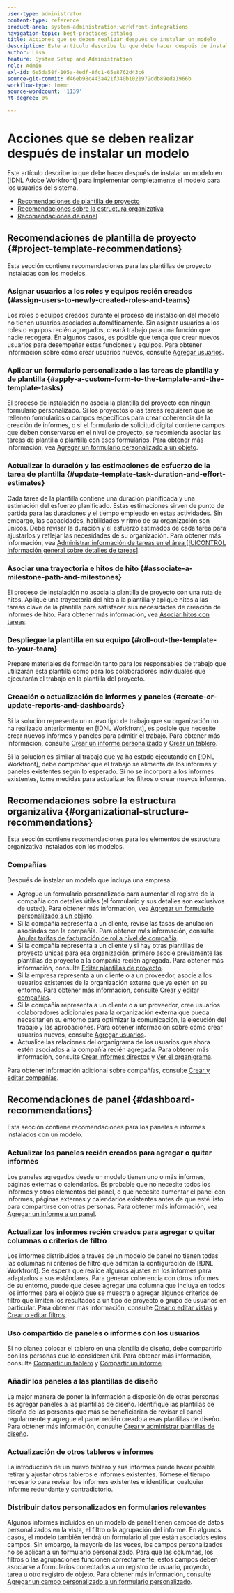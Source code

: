 ```yaml
---
user-type: administrator
content-type: reference
product-area: system-administration;workfront-integrations
navigation-topic: best-practices-catalog
title: Acciones que se deben realizar después de instalar un modelo
description: Este artículo describe lo que debe hacer después de instalar un modelo en  [!DNL Adobe Workfront]  para implementar completamente el modelo para los usuarios del sistema.
author: Lisa
feature: System Setup and Administration
role: Admin
exl-id: 6e5da58f-105a-4edf-8fc1-65e8762d43c6
source-git-commit: d46eb98c443a421f340b1021972ddb89eda1966b
workflow-type: tm+mt
source-wordcount: '1139'
ht-degree: 0%

---
```


# Acciones que se deben realizar después de instalar un modelo

Este artículo describe lo que debe hacer después de instalar un modelo en [!DNL Adobe Workfront] para implementar completamente el modelo para los usuarios del sistema.

* [Recomendaciones de plantilla de proyecto](#project-template-recommendations)
* [Recomendaciones sobre la estructura organizativa](#organizational-structure-recommendations)
* [Recomendaciones de panel](#dashboard-recommendations)

## Recomendaciones de plantilla de proyecto {#project-template-recommendations}

Esta sección contiene recomendaciones para las plantillas de proyecto instaladas con los modelos.

### Asignar usuarios a los roles y equipos recién creados {#assign-users-to-newly-created-roles-and-teams}

Los roles o equipos creados durante el proceso de instalación del modelo no tienen usuarios asociados automáticamente. Sin asignar usuarios a los roles o equipos recién agregados, creará trabajo para una función que nadie recogerá. En algunos casos, es posible que tenga que crear nuevos usuarios para desempeñar estas funciones y equipos. Para obtener información sobre cómo crear usuarios nuevos, consulte [Agregar usuarios](../../administration-and-setup/add-users/create-and-manage-users/add-users.md).

### Aplicar un formulario personalizado a las tareas de plantilla y de plantilla {#apply-a-custom-form-to-the-template-and-the-template-tasks}

El proceso de instalación no asocia la plantilla del proyecto con ningún formulario personalizado. Si los proyectos o las tareas requieren que se rellenen formularios o campos específicos para crear coherencia de la creación de informes, o si el formulario de solicitud digital contiene campos que deben conservarse en el nivel de proyecto, se recomienda asociar las tareas de plantilla o plantilla con esos formularios. Para obtener más información, vea [Agregar un formulario personalizado a un objeto](../../workfront-basics/work-with-custom-forms/add-a-custom-form-to-an-object.md).

### Actualizar la duración y las estimaciones de esfuerzo de la tarea de plantilla {#update-template-task-duration-and-effort-estimates}

Cada tarea de la plantilla contiene una duración planificada y una estimación del esfuerzo planificado. Estas estimaciones sirven de punto de partida para las duraciones y el tiempo empleado en estas actividades. Sin embargo, las capacidades, habilidades y ritmo de su organización son únicos. Debe revisar la duración y el esfuerzo estimados de cada tarea para ajustarlos y reflejar las necesidades de su organización. Para obtener más información, vea [Administrar información de tareas en el área [!UICONTROL Información general sobre detalles de tareas]](../../manage-work/tasks/manage-tasks/task-information-in-overview.md).

### Asociar una trayectoria e hitos de hito {#associate-a-milestone-path-and-milestones}

El proceso de instalación no asocia la plantilla de proyecto con una ruta de hitos. Aplique una trayectoria del hito a la plantilla y aplique hitos a las tareas clave de la plantilla para satisfacer sus necesidades de creación de informes de hito. Para obtener más información, vea [Asociar hitos con tareas](../../manage-work/tasks/manage-tasks/associate-milestones-with-tasks.md).

### Despliegue la plantilla en su equipo {#roll-out-the-template-to-your-team}

Prepare materiales de formación tanto para los responsables de trabajo que utilizarán esta plantilla como para los colaboradores individuales que ejecutarán el trabajo en la plantilla del proyecto.

### Creación o actualización de informes y paneles {#create-or-update-reports-and-dashboards}

Si la solución representa un nuevo tipo de trabajo que su organización no ha realizado anteriormente en [!DNL Workfront], es posible que necesite crear nuevos informes y paneles para admitir el trabajo. Para obtener más información, consulte [Crear un informe personalizado](../../reports-and-dashboards/reports/creating-and-managing-reports/create-custom-report.md) y [Crear un tablero](../../reports-and-dashboards/dashboards/creating-and-managing-dashboards/create-dashboard.md).

Si la solución es similar al trabajo que ya ha estado ejecutando en [!DNL Workfront], debe comprobar que el trabajo se alimenta de los informes y paneles existentes según lo esperado. Si no se incorpora a los informes existentes, tome medidas para actualizar los filtros o crear nuevos informes.

## Recomendaciones sobre la estructura organizativa {#organizational-structure-recommendations}

Esta sección contiene recomendaciones para los elementos de estructura organizativa instalados con los modelos.

### Compañías

Después de instalar un modelo que incluya una empresa:

* Agregue un formulario personalizado para aumentar el registro de la compañía con detalles útiles (el formulario y sus detalles son exclusivos de usted). Para obtener más información, vea [Agregar un formulario personalizado a un objeto](../../workfront-basics/work-with-custom-forms/add-a-custom-form-to-an-object.md).
* Si la compañía representa a un cliente, revise las tasas de anulación asociadas con la compañía. Para obtener más información, consulte [Anular tarifas de facturación de rol a nivel de compañía](../../administration-and-setup/set-up-workfront/organizational-setup/override-job-role-billing-rates-company-level.md).
* Si la compañía representa a un cliente y si hay otras plantillas de proyecto únicas para esa organización, primero asocie previamente las plantillas de proyecto a la compañía recién agregada. Para obtener más información, consulte [Editar plantillas de proyecto](../../manage-work/projects/create-and-manage-templates/edit-templates.md).
* Si la empresa representa a un cliente o a un proveedor, asocie a los usuarios existentes de la organización externa que ya estén en su entorno. Para obtener más información, consulte [Crear y editar compañías](../../administration-and-setup/set-up-workfront/organizational-setup/create-and-edit-companies.md).
* Si la compañía representa a un cliente o a un proveedor, cree usuarios colaboradores adicionales para la organización externa que pueda necesitar en su entorno para optimizar la comunicación, la ejecución del trabajo y las aprobaciones. Para obtener información sobre cómo crear usuarios nuevos, consulte [Agregar usuarios](../../administration-and-setup/add-users/create-and-manage-users/add-users.md).
* Actualice las relaciones del organigrama de los usuarios que ahora estén asociados a la compañía recién agregada. Para obtener más información, consulte [Crear informes directos](../../administration-and-setup/add-users/create-and-manage-users/create-direct-reports.md) y [Ver el organigrama](../../people-teams-and-groups/work-directly-with-others/view-the-org-chart.md).

Para obtener información adicional sobre compañías, consulte [Crear y editar compañías](../../administration-and-setup/set-up-workfront/organizational-setup/create-and-edit-companies.md).

## Recomendaciones de panel {#dashboard-recommendations}

Esta sección contiene recomendaciones para los paneles e informes instalados con un modelo.

### Actualizar los paneles recién creados para agregar o quitar informes

Los paneles agregados desde un modelo tienen uno o más informes, páginas externas o calendarios. Es probable que no necesite todos los informes y otros elementos del panel, o que necesite aumentar el panel con informes, páginas externas y calendarios existentes antes de que esté listo para compartirse con otras personas. Para obtener más información, vea [Agregar un informe a un panel](/help/quicksilver/reports-and-dashboards/dashboards/creating-and-managing-dashboards/add-report-dashboard.md).

### Actualizar los informes recién creados para agregar o quitar columnas o criterios de filtro

Los informes distribuidos a través de un modelo de panel no tienen todas las columnas ni criterios de filtro que admitan la configuración de [!DNL Workfront]. Se espera que realice algunos ajustes en los informes para adaptarlos a sus estándares. Para generar coherencia con otros informes de su entorno, puede que desee agregar una columna que incluya en todos los informes para el objeto que se muestra o agregar algunos criterios de filtro que limiten los resultados a un tipo de proyecto o grupo de usuarios en particular. Para obtener más información, consulte [Crear o editar vistas](/help/quicksilver/reports-and-dashboards/reports/reporting-elements/create-edit-views.md) y [Crear o editar filtros](/help/quicksilver/reports-and-dashboards/reports/reporting-elements/create-filters.md).

### Uso compartido de paneles o informes con los usuarios

Si no planea colocar el tablero en una plantilla de diseño, debe compartirlo con las personas que lo consideren útil. Para obtener más información, consulte [Compartir un tablero](/help/quicksilver/reports-and-dashboards/dashboards/creating-and-managing-dashboards/share-dashboard.md) y [Compartir un informe](/help/quicksilver/reports-and-dashboards/reports/creating-and-managing-reports/share-report.md).

### Añadir los paneles a las plantillas de diseño

La mejor manera de poner la información a disposición de otras personas es agregar paneles a las plantillas de diseño. Identifique las plantillas de diseño de las personas que más se beneficiarían de revisar el panel regularmente y agregue el panel recién creado a esas plantillas de diseño. Para obtener más información, consulte [Crear y administrar plantillas de diseño](/help/quicksilver/administration-and-setup/customize-workfront/use-layout-templates/create-and-manage-layout-templates.md).

### Actualización de otros tableros e informes

La introducción de un nuevo tablero y sus informes puede hacer posible retirar y ajustar otros tableros e informes existentes. Tómese el tiempo necesario para revisar los informes existentes e identificar cualquier informe redundante y contradictorio.

### Distribuir datos personalizados en formularios relevantes

Algunos informes incluidos en un modelo de panel tienen campos de datos personalizados en la vista, el filtro o la agrupación del informe. En algunos casos, el modelo también tendrá un formulario al que están asociados estos campos. Sin embargo, la mayoría de las veces, los campos personalizados no se aplican a un formulario personalizado. Para que las columnas, los filtros o las agrupaciones funcionen correctamente, estos campos deben asociarse a formularios conectados a un registro de usuario, proyecto, tarea u otro registro de objeto. Para obtener más información, consulte [Agregar un campo personalizado a un formulario personalizado](/help/quicksilver/administration-and-setup/customize-workfront/create-manage-custom-forms/add-a-custom-field-to-a-custom-form.md).
